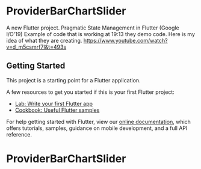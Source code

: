# ProviderBarChartSlider

A new Flutter project. Pragmatic State Management in Flutter (Google I/O'19) Example of code that is working at 19:13 they demo code. Here is my idea of what they are creating. https://www.youtube.com/watch?v=d_m5csmrf7I&t=493s

## Getting Started

This project is a starting point for a Flutter application.

A few resources to get you started if this is your first Flutter project:

- [Lab: Write your first Flutter app](https://flutter.dev/docs/get-started/codelab)
- [Cookbook: Useful Flutter samples](https://flutter.dev/docs/cookbook)

For help getting started with Flutter, view our
[online documentation](https://flutter.dev/docs), which offers tutorials,
samples, guidance on mobile development, and a full API reference.
# ProviderBarChartSlider
